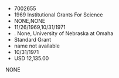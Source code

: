 * 7002655
* 1969 Institutional Grants For Science
* NONE,NONE
* 11/26/1969,10/31/1971
* . None, University of Nebraska at Omaha
* Standard Grant
* name not available
* 10/31/1971
* USD 12,135.00

NONE